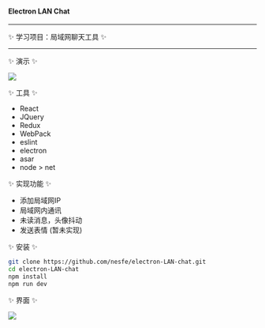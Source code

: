 #### Electron LAN Chat

--------------------------------

✨ 学习项目：局域网聊天工具 ✨

--------------------------------

✨ 演示 ✨ 

![](http://i4.buimg.com/588926/85a6a4af549bffdc.gif)

✨ 工具 ✨
- React
- JQuery
- Redux
- WebPack
- eslint
- electron
- asar
- node > net

✨ 实现功能 ✨
- 添加局域网IP
- 局域网内通讯
- 未读消息，头像抖动
- 发送表情 (暂未实现)

✨ 安装 ✨

``` bash
git clone https://github.com/nesfe/electron-LAN-chat.git
cd electron-LAN-chat
npm install
npm run dev
```

✨ 界面 ✨ 

![](http://i1.piimg.com/588926/69a1b8bf510b031b.png)
